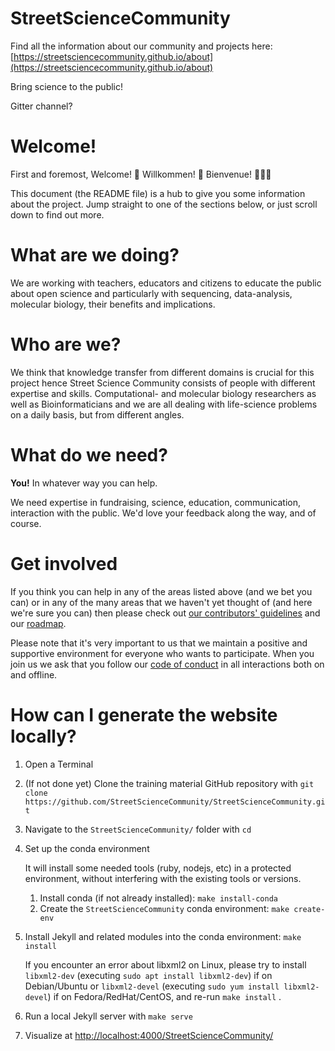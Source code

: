 # StreetScienceCommunity

Find all the information about our community and projects here:
[https://streetsciencecommunity.github.io/about](https://streetsciencecommunity.github.io/about)

Bring science to the public!

Gitter channel?

# Welcome!

First and foremost, Welcome! 🎉 Willkommen! 🎊 Bienvenue! 🎈🎈🎈

This document (the README file) is a hub to give you some information about the
project. Jump straight to one of the sections below, or just scroll down to find
out more.

# What are we doing?

We are working with teachers, educators and citizens to educate the public about
open science and particularly with sequencing, data-analysis, molecular biology,
their benefits and implications.

# Who are we?

We think that knowledge transfer from different domains is crucial for this
project hence Street Science Community consists of people with different
expertise and skills. Computational- and molecular biology researchers as well
as Bioinformaticians and we are all dealing with life-science problems on a
daily basis, but from different angles.

# What do we need?

**You!** In whatever way you can help.

We need expertise in fundraising, science, education, communication, interaction
with the public. We'd love your feedback along the way, and of course.

# Get involved

If you think you can help in any of the areas listed above (and we bet you can)
or in any of the many areas that we haven't yet thought of (and here we're sure
you can) then please check out [our contributors' guidelines](CONTRIBUTING.md)
and our [roadmap](roadmap.md).

Please note that it's very important to us that we maintain a positive and
supportive environment for everyone who wants to participate. When you join us
we ask that you follow our [code of conduct](CODE_OF_CONDUCT.md) in all
interactions both on and offline.

# How can I generate the website locally?

1. Open a Terminal
2. (If not done yet) Clone the training material GitHub repository with
   `git clone https://github.com/StreetScienceCommunity/StreetScienceCommunity.git`
3. Navigate to the `StreetScienceCommunity/` folder with `cd`
4. Set up the conda environment

   It will install some needed tools (ruby, nodejs, etc) in a protected
   environment, without interfering with the existing tools or versions.

   1. Install conda (if not already installed): `make install-conda`
   2. Create the `StreetScienceCommunity` conda environment: `make create-env`

5. Install Jekyll and related modules into the conda environment: `make install`

   If you encounter an error about libxml2 on Linux, please try to install
   `libxml2-dev` (executing `sudo apt install libxml2-dev`) if on Debian/Ubuntu
   or `libxml2-devel` (executing `sudo yum install libxml2-devel`) if on
   Fedora/RedHat/CentOS, and re-run `make install` .

6. Run a local Jekyll server with `make serve`
7. Visualize at
   [http://localhost:4000/StreetScienceCommunity/ ](http://localhost:4000/StreetScienceCommunity/)
